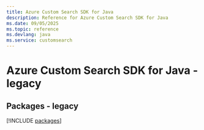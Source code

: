 ```yaml
---
title: Azure Custom Search SDK for Java
description: Reference for Azure Custom Search SDK for Java
ms.date: 09/05/2025
ms.topic: reference
ms.devlang: java
ms.service: customsearch
---
```

# Azure Custom Search SDK for Java - legacy
## Packages - legacy
[!INCLUDE [packages](custom-search-index.md)]